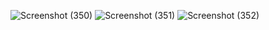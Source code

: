 ![Screenshot (350)](https://user-images.githubusercontent.com/101055397/163722782-fc2c6fcf-d687-4cfa-8ba3-c22339066ba0.png)
![Screenshot (351)](https://user-images.githubusercontent.com/101055397/163722785-2da5464f-1df8-4c04-928f-92c7f09640f9.png)
![Screenshot (352)](https://user-images.githubusercontent.com/101055397/163722787-40b0da23-85c9-434f-a466-308649682b22.png)
